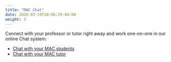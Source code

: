 ```yaml
---
title: "MAC Chat"
date: 2020-03-19T10:06:29-04:00
weight: 3
---
```


Connect with your professor or tutor right away and work one-on-one in our online Chat system:

- [Chat with your MAC students](https://wp.laguardia.edu/advisorportal/?app=livechat)
- [Chat with your MAC tutor](https://my.laguardia.edu)



